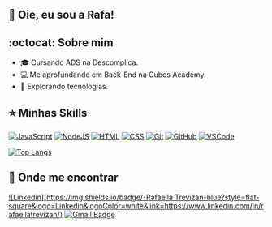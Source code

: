 ## 💜 Oie, eu sou a Rafa! 

## :octocat: Sobre mim

- 🎓 Cursando ADS na Descomplica.
- 💻 Me aprofundando em Back-End na Cubos Academy.
- 🚀 Explorando tecnologias.

## ⭐ Minhas Skills

[![JavaScript](https://skillicons.dev/icons?i=js&theme=light)](https://skillicons.dev)
[![NodeJS](https://skillicons.dev/icons?i=nodejs&theme=light)](https://skillicons.dev)
[![HTML](https://skillicons.dev/icons?i=html&theme=light)](https://skillicons.dev)
[![CSS](https://skillicons.dev/icons?i=css&theme=light)](https://skillicons.dev)
[![Git](https://skillicons.dev/icons?i=git&theme=light)](https://skillicons.dev)
[![GitHub](https://skillicons.dev/icons?i=github&theme=light)](https://skillicons.dev)
[![VSCode](https://skillicons.dev/icons?i=vscode&theme=light)](https://skillicons.dev)

[![Top Langs](https://github-readme-stats.vercel.app/api/top-langs/?username=rafinhatrevs&layout=compact)](https://github.com/rafinhatrevs/github-readme-stats)

## 🙈 Onde me encontrar

[![Linkedin](https://img.shields.io/badge/-Rafaella Trevizan-blue?style=flat-square&logo=Linkedin&logoColor=white&link=https://www.linkedin.com/in/rafaellatrevizan/)](https://www.linkedin.com/in/rafaellatrevizan/)
[![Gmail Badge](https://img.shields.io/badge/-rafaella_trevizan@hotmail.com-006bed?style=flat-square&logo=Gmail&logoColor=white&link=mailto:rafaella_trevizan@hotmail.com)](mailto:rafaella_trevizan@hotmail.com)

